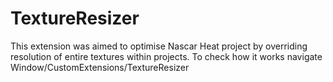 # TextureResizer

This extension was aimed to optimise Nascar Heat project by overriding resolution of entire textures within projects.
To check how it works navigate Window/CustomExtensions/TextureResizer
